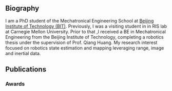 ## Biography
I am a PhD student of the Mechatronical Engineering School at [Beijing Institute of Technology (BIT)](<https://en.wikipedia.org/wiki/Beijing_Institute_of_Technology>). Previously, I was  a visiting student in in RIS lab at Carnegie Mellon University. Prior to that ,I received a BE in Mechatronical Engineering from the Beijing Institute of Technology, completing a robotics thesis under the supervision of Prof. Qiang Huang. My research interest focused on robotics state estimation and mapping leveraging range, image and inertial data. 

## Publications




### Awards

